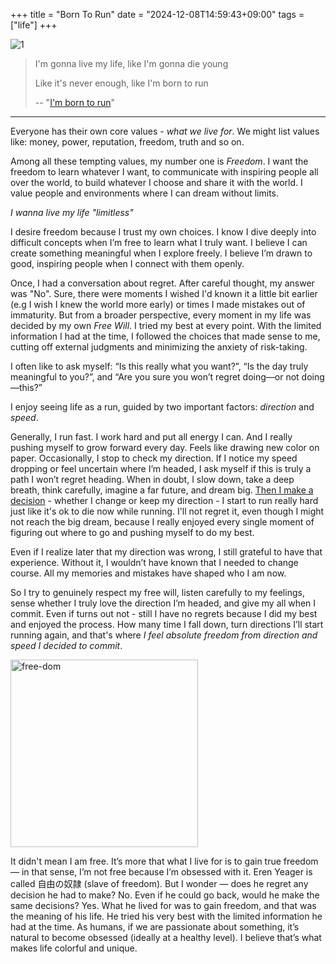 +++
title = "Born To Run"
date = "2024-12-08T14:59:43+09:00"
tags = ["life"]
+++

![1](/images/what-we-live-for.png)

>
> I'm gonna live my life, like I'm gonna die young
>
> Like it's never enough, like I'm born to run
>
>-- "[I'm born to run](https://open.spotify.com/track/6zDs6zI94L761vd0cVScTT?si=697c6f6657f045f0)"

---

Everyone has their own core values - *what we live for*. We might list values like: money, power, reputation, freedom, truth and so on.

Among all these tempting values, my number one is *Freedom*. I want the freedom to learn whatever I want, to communicate with inspiring people all over the world, to build whatever I choose and share it with the world. I value people and environments where I can dream without limits.

*I wanna live my life "limitless"*

I desire freedom because I trust my own choices. I know I dive deeply into difficult concepts when I’m free to learn what I truly want. I believe I can create something meaningful when I explore freely. I believe I’m drawn to good, inspiring people when I connect with them openly.

Once, I had a conversation about regret. After careful thought, my answer was "No". Sure, there were moments I wished I'd known it a little bit earlier (e.g I wish I knew the world more early) or times I made mistakes out of immaturity. But from a broader perspective, every moment in my life was decided by my own *Free Will*. I tried my best at every point. With the limited information I had at the time, I followed the choices that made sense to me, cutting off external judgments and minimizing the anxiety of risk-taking.

I often like to ask myself: “Is this really what you want?”, “Is the day truly meaningful to you?”, and “Are you sure you won’t regret doing—or not doing—this?”

I enjoy seeing life as a run, guided by two important factors: *direction* and *speed*.

Generally, I run fast. I work hard and put all energy I can. And I really pushing myself to grow forward every day. Feels like drawing new color on paper.  Occasionally, I stop to check my direction. If I notice my speed dropping or feel uncertain where I’m headed, I ask myself if this is truly a path I won’t regret heading. When in doubt, I slow down, take a deep breath, think carefully, imagine a far future, and dream big. [Then I make a decision](https://www.piapark.me/life-is-like-a-box-of..-binary-trees/) - whether I change or keep my direction - I start to run really hard just like it's ok to die now while running. I'll not regret it, even though I might not reach the big dream, because I really enjoyed every single moment of figuring out where to go and pushing myself to do my best.

Even if I realize later that my direction was wrong, I still grateful to have that experience. Without it, I wouldn’t have known that I needed to change course. All my memories and mistakes have shaped who I am now.

So I try to genuinely respect my free will, listen carefully to my feelings, sense whether I truly love the direction I’m headed, and give my all when I commit. Even if turns out not - still I have no regrets because I did my best and enjoyed the process. How many time I fall down, turn directions I’ll start running again, and that's where *I feel absolute freedom from direction and speed I decided to commit*.

<img src="/images/free-dom.png" alt="free-dom" width="300" >

It didn't mean I am free. It’s more that what I live for is to gain true freedom — in that sense, I’m not free because I’m obsessed with it. Eren Yeager is called 自由の奴隷 (slave of freedom). But I wonder — does he regret any decision he had to make? No. Even if he could go back, would he make the same decisions? Yes. What he lived for was to gain freedom, and that was the meaning of his life. He tried his very best with the limited information he had at the time. As humans, if we are passionate about something, it’s natural to become obsessed (ideally at a healthy level). I believe that’s what makes life colorful and unique.
